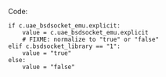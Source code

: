 Code:

    if c.uae_bsdsocket_emu.explicit:
        value = c.uae_bsdsocket_emu.explicit
        # FIXME: normalize to "true" or "false"
    elif c.bsdsocket_library == "1":
        value = "true"
    else:
        value = "false"
